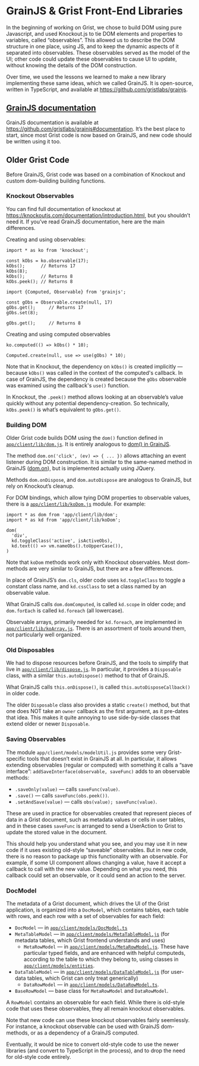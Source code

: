 # GrainJS & Grist Front-End Libraries

In the beginning of working on Grist, we chose to build DOM using pure Javascript, and used Knockout.js to tie DOM elements and properties to variables, called “observables”. This allowed us to describe the DOM structure in one place, using JS, and to keep the dynamic aspects of it separated into observables. These observables served as the model of the UI; other code could update these observables to cause UI to update, without knowing the details of the DOM construction.

Over time, we used the lessons we learned to make a new library implementing these same ideas, which we called GrainJS. It is open-source, written in TypeScript, and available at https://github.com/gristlabs/grainjs.

## [GrainJS documentation](https://github.com/gristlabs/grainjs#documentation)

GrainJS documentation is available at https://github.com/gristlabs/grainjs#documentation. It’s the best place to start, since most Grist code is now based on GrainJS, and new code should be written using it too.

## Older Grist Code

Before GrainJS, Grist code was based on a combination of Knockout and custom dom-building building functions.

### Knockout Observables

You can find full documentation of knockout at https://knockoutjs.com/documentation/introduction.html, but you shouldn’t need it. If you’ve read GrainJS documentation, here are the main differences.

Creating and using observables:

```
import * as ko from 'knockout';

const kObs = ko.observable(17);
kObs();      // Returns 17
kObs(8);
kObs();      // Returns 8
kObs.peek(); // Returns 8
```

```
import {Computed, Observable} from 'grainjs';

const gObs = Observable.create(null, 17)
gObs.get();     // Returns 17
gObs.set(8);

gObs.get();     // Returns 8
```

Creating and using computed observables

```
ko.computed(() => kObs() * 10);
```

```
Computed.create(null, use => use(gObs) * 10);
```

Note that in Knockout, the dependency on `kObs()` is created implicitly — because `kObs()` was called in the context of the computed's callback. In case of GrainJS, the dependency is created because the `gObs` observable was examined using the callback's `use()` function.

In Knockout, the `.peek()` method allows looking at an observable’s value quickly without any potential dependency-creation. So technically, `kObs.peek()` is what’s equivalent to `gObs.get()`.

### Building DOM

Older Grist code builds DOM using the `dom()` function defined in [`app/client/lib/dom.js`](../app/client/lib/dom.js). It is entirely analogous to [dom() in GrainJS](https://github.com/gristlabs/grainjs/blob/master/docs/basics.md#dom-construction).

The method `dom.on('click', (ev) => { ... })` allows attaching an event listener during DOM construction. It is similar to the same-named method in GrainJS ([dom.on](https://github.com/gristlabs/grainjs/blob/master/docs/basics.md#dom-events)), but is implemented actually using JQuery.

Methods `dom.onDispose`, and `dom.autoDispose` are analogous to GrainJS, but rely on Knockout’s cleanup.

For DOM bindings, which allow tying DOM properties to observable values, there is a [`app/client/lib/koDom.js`](../app/client/lib/koDom.js) module. For example:

```
import * as dom from 'app/client/lib/dom';
import * as kd from 'app/client/lib/koDom';

dom(
  'div',
  kd.toggleClass('active', isActiveObs),
  kd.text(() => vm.nameObs().toUpperCase()),
)
```

Note that `koDom` methods work only with Knockout observables. Most dom-methods are very similar to GrainJS, but there are a few differences.

In place of GrainJS’s `dom.cls`, older code uses `kd.toggleClass` to toggle a constant class name, and `kd.cssClass` to set a class named by an observable value.

What GrainJS calls `dom.domComputed`, is called `kd.scope` in older code; and `dom.forEach` is called `kd.foreach` (all lowercase).

Observable arrays, primarily needed for `kd.foreach`, are implemented in [`app/client/lib/koArray.js`](../app/client/lib/koArray.js). There is an assortment of tools around them, not particularly well organized.

### Old Disposables

We had to dispose resources before GrainJS, and the tools to simplify that live in [`app/client/lib/dispose.js`](../app/client/lib/dispose.js). In particular, it provides a `Disposable` class, with a similar `this.autoDispose()` method to that of GrainJS.

What GrainJS calls `this.onDispose()`, is called `this.autoDisposeCallback()` in older code.

The older `Disposable` class also provides a static `create()` method, but that one does NOT take an `owner` callback as the first argument, as it pre-dates that idea. This makes it quite annoying to use side-by-side classes that extend older or newer `Disposable`.

### Saving Observables

The module `app/client/models/modelUtil.js` provides some very Grist-specific tools that doesn’t exist in GrainJS at all. In particular, it allows extending observables (regular or computed) with something it calls a “save interface”: `addSaveInterface(observable, saveFunc)` adds to an observable methods:

* `.saveOnly(value)` — calls `saveFunc(value)`.
* `.save()` — calls `saveFunc(obs.peek())`.
* `.setAndSave(value)` — calls `obs(value); saveFunc(value)`.

These are used in practice for observables created that represent pieces of data in a Grist document, such as metadata values or cells in user tables, and in these cases `saveFunc` is arranged to send a UserAction to Grist to update the stored value in the document.

This should help you understand what you see, and you may use it in new code if it uses existing old-style “saveable” observables. But in new code, there is no reason to package up this functionality with an observable. For example, if some UI component allows changing a value, have it accept a callback to call with the new value. Depending on what you need, this callback could set an observable, or it could send an action to the server.

### DocModel

The metadata of a Grist document, which drives the UI of the Grist application, is organized into a `DocModel`, which contains tables, each table with rows, and each row with a set of observables for each field:

* `DocModel` — in [`app/client/models/DocModel.ts`](../app/client/models/DocModel.ts)
* `MetaTableModel` — in [`app/client/models/MetaTableModel.js`](../app/client/models/MetaTableModel.js) (for metadata tables, which Grist frontend understands and uses)
  * `MetaRowModel` — in [`app/client/models/MetaRowModel.js`](../app/client/models/MetaRowModel.js). These have particular typed fields, and are enhanced with helpful computeds, according to the table to which they belong to, using classes in [`app/client/models/entities`](../app/client/models/entities/).
* `DataTableModel` — in [`app/client/models/DataTableModel.js`](../app/client/models/DataTableModel.js) (for user-data tables, which Grist can only treat generically)
  * `DataRowModel` — in [`app/client/models/DataRowModel.ts`](../app/client/models/DataRowModel.ts).
* `BaseRowModel` — base class for `MetaRowModel` and `DataRowModel`.

A `RowModel` contains an observable for each field. While there is old-style code that uses these observables, they all remain knockout observables.

Note that new code can use these knockout observables fairly seemlessly. For instance, a knockout observable can be used with GrainJS dom-methods, or as a dependency of a GrainJS computed.

Eventually, it would be nice to convert old-style code to use the newer libraries (and convert to TypeScript in the process), and to drop the need for old-style code entirely.
